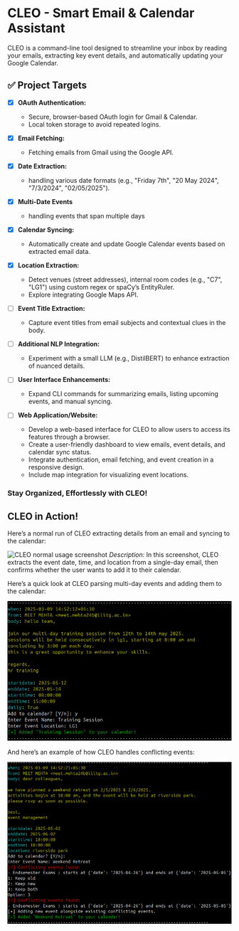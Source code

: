 # CLEO - Smart Email & Calendar Assistant

CLEO is a command-line tool designed to streamline your inbox by reading your emails, extracting key event details, and automatically updating your Google Calendar. 

## ✅ Project Targets

- [x] **OAuth Authentication:**  
  - Secure, browser-based OAuth login for Gmail & Calendar.
  - Local token storage to avoid repeated logins.

- [x] **Email Fetching:**  
  - Fetching emails from Gmail using the Google API.

- [x] **Date Extraction:**  
  - handling various date formats (e.g., "Friday 7th", "20 May 2024", "7/3/2024", "02/05/2025").

- [x] **Multi-Date Events**
  - handling events that span multiple days

- [x] **Calendar Syncing:**  
  - Automatically create and update Google Calendar events based on extracted email data.

- [x] **Location Extraction:**  
  - Detect venues (street addresses), internal room codes (e.g., "C7", "LG1") using custom regex or spaCy’s EntityRuler.
  - Explore integrating Google Maps API.

- [ ] **Event Title Extraction:**  
  - Capture event titles from email subjects and contextual clues in the body.

- [ ] **Additional NLP Integration:**  
  - Experiment with a small LLM (e.g., DistilBERT) to enhance extraction of nuanced details.

- [ ] **User Interface Enhancements:**  
  - Expand CLI commands for summarizing emails, listing upcoming events, and manual syncing.

- [ ] **Web Application/Website:**

  - Develop a web-based interface for CLEO to allow users to access its features through a browser.
  - Create a user-friendly dashboard to view emails, event details, and calendar sync status.
  - Integrate authentication, email fetching, and event creation in a responsive design.
  - Include map integration for visualizing event locations.

### Stay Organized, Effortlessly with CLEO! 

## CLEO in Action!

Here’s a normal run of CLEO extracting details from an email and syncing to the calendar:

![CLEO normal usage screenshot](./screenshots/ss1.png)
_Description:_ In this screenshot, CLEO extracts the event date, time, and location from a single-day email, then confirms whether the user wants to add it to their calendar.

Here’s a quick look at CLEO parsing multi-day events and adding them to the calendar:

![CLEO adding a multi-day event](./images/ss2.png)

And here’s an example of how CLEO handles conflicting events:

![CLEO detecting conflicting events](./images/ss3.png)